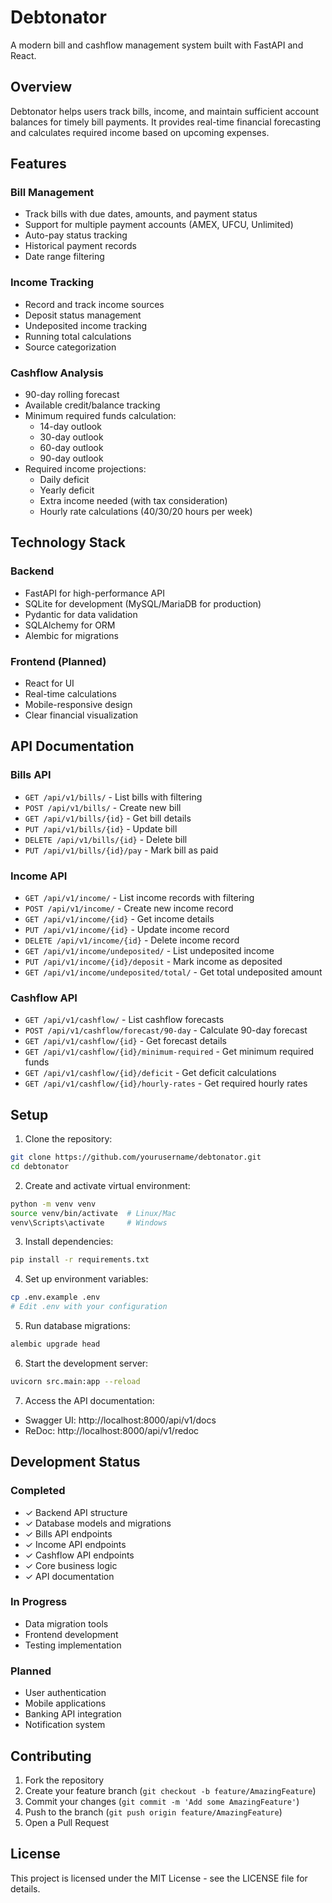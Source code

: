 # Debtonator

A modern bill and cashflow management system built with FastAPI and React.

## Overview

Debtonator helps users track bills, income, and maintain sufficient account balances for timely bill payments. It provides real-time financial forecasting and calculates required income based on upcoming expenses.

## Features

### Bill Management
- Track bills with due dates, amounts, and payment status
- Support for multiple payment accounts (AMEX, UFCU, Unlimited)
- Auto-pay status tracking
- Historical payment records
- Date range filtering

### Income Tracking
- Record and track income sources
- Deposit status management
- Undeposited income tracking
- Running total calculations
- Source categorization

### Cashflow Analysis
- 90-day rolling forecast
- Available credit/balance tracking
- Minimum required funds calculation:
  - 14-day outlook
  - 30-day outlook
  - 60-day outlook
  - 90-day outlook
- Required income projections:
  - Daily deficit
  - Yearly deficit
  - Extra income needed (with tax consideration)
  - Hourly rate calculations (40/30/20 hours per week)

## Technology Stack

### Backend
- FastAPI for high-performance API
- SQLite for development (MySQL/MariaDB for production)
- Pydantic for data validation
- SQLAlchemy for ORM
- Alembic for migrations

### Frontend (Planned)
- React for UI
- Real-time calculations
- Mobile-responsive design
- Clear financial visualization

## API Documentation

### Bills API
- `GET /api/v1/bills/` - List bills with filtering
- `POST /api/v1/bills/` - Create new bill
- `GET /api/v1/bills/{id}` - Get bill details
- `PUT /api/v1/bills/{id}` - Update bill
- `DELETE /api/v1/bills/{id}` - Delete bill
- `PUT /api/v1/bills/{id}/pay` - Mark bill as paid

### Income API
- `GET /api/v1/income/` - List income records with filtering
- `POST /api/v1/income/` - Create new income record
- `GET /api/v1/income/{id}` - Get income details
- `PUT /api/v1/income/{id}` - Update income record
- `DELETE /api/v1/income/{id}` - Delete income record
- `GET /api/v1/income/undeposited/` - List undeposited income
- `PUT /api/v1/income/{id}/deposit` - Mark income as deposited
- `GET /api/v1/income/undeposited/total/` - Get total undeposited amount

### Cashflow API
- `GET /api/v1/cashflow/` - List cashflow forecasts
- `POST /api/v1/cashflow/forecast/90-day` - Calculate 90-day forecast
- `GET /api/v1/cashflow/{id}` - Get forecast details
- `GET /api/v1/cashflow/{id}/minimum-required` - Get minimum required funds
- `GET /api/v1/cashflow/{id}/deficit` - Get deficit calculations
- `GET /api/v1/cashflow/{id}/hourly-rates` - Get required hourly rates

## Setup

1. Clone the repository:
```bash
git clone https://github.com/yourusername/debtonator.git
cd debtonator
```

2. Create and activate virtual environment:
```bash
python -m venv venv
source venv/bin/activate  # Linux/Mac
venv\Scripts\activate     # Windows
```

3. Install dependencies:
```bash
pip install -r requirements.txt
```

4. Set up environment variables:
```bash
cp .env.example .env
# Edit .env with your configuration
```

5. Run database migrations:
```bash
alembic upgrade head
```

6. Start the development server:
```bash
uvicorn src.main:app --reload
```

7. Access the API documentation:
- Swagger UI: http://localhost:8000/api/v1/docs
- ReDoc: http://localhost:8000/api/v1/redoc

## Development Status

### Completed
- ✓ Backend API structure
- ✓ Database models and migrations
- ✓ Bills API endpoints
- ✓ Income API endpoints
- ✓ Cashflow API endpoints
- ✓ Core business logic
- ✓ API documentation

### In Progress
- Data migration tools
- Frontend development
- Testing implementation

### Planned
- User authentication
- Mobile applications
- Banking API integration
- Notification system

## Contributing

1. Fork the repository
2. Create your feature branch (`git checkout -b feature/AmazingFeature`)
3. Commit your changes (`git commit -m 'Add some AmazingFeature'`)
4. Push to the branch (`git push origin feature/AmazingFeature`)
5. Open a Pull Request

## License

This project is licensed under the MIT License - see the LICENSE file for details.
